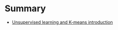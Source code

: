 # Summary

* [Unsupervised learning and K-means introduction](./materials/Unsupervised-learning-introduction.pdf)